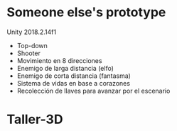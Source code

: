 # Someone else's prototype

 Unity 2018.2.14f1

+ Top-down
+ Shooter
+ Movimiento en 8 direcciones
+ Enemigo de larga distancia (elfo)
+ Enemigo de corta distancia (fantasma)
+ Sistema de vidas en base a corazones
+ Recolección de llaves para avanzar por el escenario

# Taller-3D
